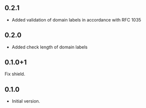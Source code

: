 ## 0.2.1

- Added validation of domain labels in accordance with RFC 1035

## 0.2.0

- Added check length of domain labels

## 0.1.0+1

Fix shield.

## 0.1.0

- Initial version.
